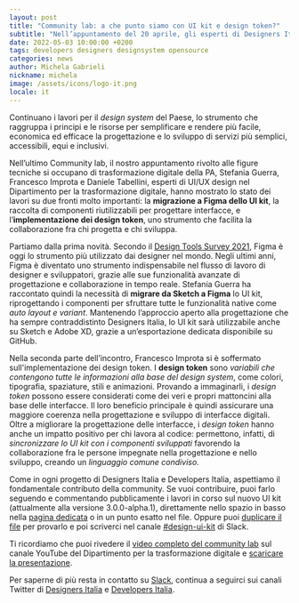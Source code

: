 ```yaml
---
layout: post
title: "Community lab: a che punto siamo con UI kit e design token?"
subtitle: "Nell’appuntamento del 20 aprile, gli esperti di Designers Italia hanno mostrato gli sviluppi sulla migrazione dello UI kit a Figma e l’implementazione dei design token"
date: 2022-05-03 10:00:00 +0200
tags: developers designers designsystem opensource
categories: news
author: Michela Gabrieli
nickname: michela
image: /assets/icons/logo-it.png
locale: it
---
```

Continuano i lavori per il *design system* del Paese, lo strumento che raggruppa i principi e le risorse per semplificare e rendere più facile, economica ed efficace la progettazione e lo sviluppo di servizi più semplici, accessibili, equi e inclusivi.

Nell’ultimo Community lab, il nostro appuntamento rivolto alle figure tecniche si occupano di trasformazione digitale della PA, Stefania Guerra, Francesco Improta e Daniele Tabellini, esperti di UI/UX design nel Dipartimento per la trasformazione digitale, hanno mostrato lo stato dei lavori su due fronti molto importanti: la **migrazione a Figma dello UI kit**, la raccolta di componenti riutilizzabili per progettare interfacce, e l’**implementazione dei design token**, uno strumento che facilita la collaborazione fra chi progetta e chi sviluppa.

Partiamo dalla prima novità. Secondo il [Design Tools Survey 2021](https://uxtools.co/survey-2021/), Figma è oggi lo strumento più utilizzato dai designer nel mondo. Negli ultimi anni, Figma è diventato uno strumento indispensabile nel flusso di lavoro di designer e sviluppatori, grazie alle sue funzionalità avanzate di progettazione e collaborazione in tempo reale. Stefania Guerra ha raccontato quindi la necessità di **migrare da Sketch a Figma** lo UI kit, riprogettando i componenti per sfruttare tutte le funzionalità native come *auto layout e variant*. Mantenendo  l’approccio aperto alla progettazione che ha sempre contraddistinto Designers Italia, lo UI kit sarà utilizzabile anche su Sketch e Adobe XD, grazie a un’esportazione dedicata disponibile su GitHub.

Nella seconda parte dell’incontro, Francesco Improta si è soffermato sull'implementazione dei design token. I **design token** sono *variabili che contengono tutte le informazioni alla base del *design system**, come colori, tipografia, spaziature, stili e animazioni. Provando a immaginarli, i *design token* possono essere considerati come dei veri e propri mattoncini alla base delle interfacce. Il loro beneficio principale è quindi assicurare una maggiore coerenza nella progettazione e sviluppo di interfacce digitali. Oltre a migliorare la progettazione delle interfacce, i *design token* hanno anche un impatto positivo per chi lavora al codice: permettono, infatti, di *sincronizzare lo UI kit con i componenti sviluppati* favorendo la collaborazione fra le persone impegnate nella progettazione e nello sviluppo, creando un *linguaggio comune condiviso*.

Come in ogni progetto di Designers Italia e Developers Italia, aspettiamo il fondamentale contributo della community.
Se vuoi contribuire, puoi farlo seguendo e commentando pubblicamente i lavori in corso sul nuovo UI kit (attualmente alla versione 3.0.0-alpha.1), direttamente nello spazio in basso nella [pagina dedicata](https://www.figma.com/community/file/1098285931334972883) o in un punto esatto nel file. Oppure puoi [duplicare il file](https://www.figma.com/community/file/1098285931334972883) per provarlo e poi scriverci nel canale [#design-ui-kit](https://developersitalia.slack.com/archives/C9N62GX8E) di Slack.

Ti ricordiamo che puoi rivedere il [video completo del community lab](https://www.youtube.com/watch?v=1UKjfSyox-k)
sul canale YouTube del Dipartimento per la trasformazione digitale e [scaricare la presentazione](/assets/images/posts/2022-05-03/200422_Community_lab.pdf).

Per saperne di più resta in contatto su [Slack](https://slack.developers.italia.it/), continua a seguirci sui canali Twitter di [Designers Italia](https://twitter.com/DesignersITA) e [Developers Italia](https://twitter.com/developersITA).
